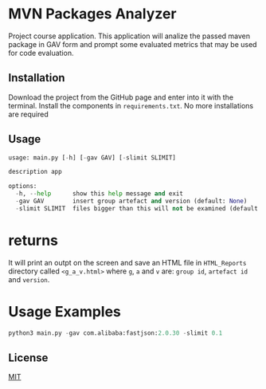 # MVN Packages Analyzer


Project course application. This application will analize the passed maven package in GAV form and prompt some evaluated metrics that may be used for code evaluation.

## Installation

Download the project from the GitHub page and enter into it with the terminal. Install the components in `requirements.txt`. No more installations are required


## Usage

```python
usage: main.py [-h] [-gav GAV] [-slimit SLIMIT]

description app

options:
  -h, --help      show this help message and exit
  -gav GAV        insert group artefact and version (default: None)
  -slimit SLIMIT  files bigger than this will not be examined (default: None)
```

# returns
It will print an outpt on the screen and save an HTML file in `HTML_Reports` directory called `<g_a_v.html>` where `g`, `a` and `v` are: `group id`, `artefact id` and `version`.

# Usage Examples
```python
python3 main.py -gav com.alibaba:fastjson:2.0.30 -slimit 0.1
```

## License

[MIT](https://choosealicense.com/licenses/mit/)
